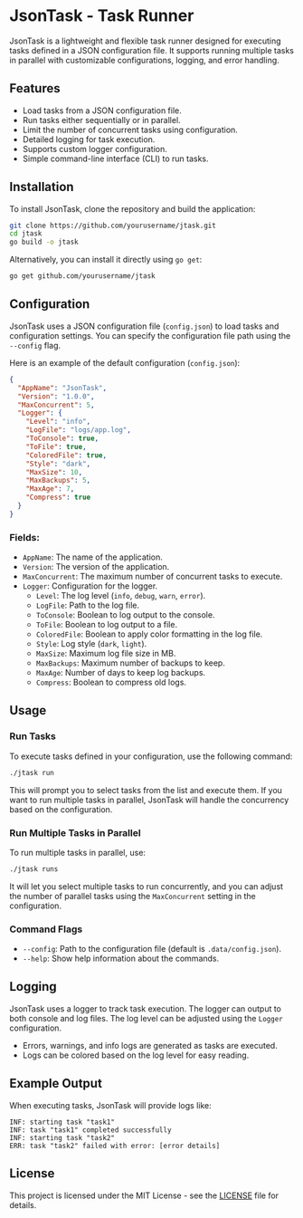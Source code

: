 # JsonTask - Task Runner

JsonTask is a lightweight and flexible task runner designed for executing tasks defined in a JSON configuration file. It supports running multiple tasks in parallel with customizable configurations, logging, and error handling.

## Features

- Load tasks from a JSON configuration file.
- Run tasks either sequentially or in parallel.
- Limit the number of concurrent tasks using configuration.
- Detailed logging for task execution.
- Supports custom logger configuration.
- Simple command-line interface (CLI) to run tasks.

## Installation

To install JsonTask, clone the repository and build the application:

```bash
git clone https://github.com/yourusername/jtask.git
cd jtask
go build -o jtask
```

Alternatively, you can install it directly using `go get`:

```bash
go get github.com/yourusername/jtask
```

## Configuration

JsonTask uses a JSON configuration file (`config.json`) to load tasks and configuration settings. You can specify the configuration file path using the `--config` flag.

Here is an example of the default configuration (`config.json`):

```json
{
  "AppName": "JsonTask",
  "Version": "1.0.0",
  "MaxConcurrent": 5,
  "Logger": {
    "Level": "info",
    "LogFile": "logs/app.log",
    "ToConsole": true,
    "ToFile": true,
    "ColoredFile": true,
    "Style": "dark",
    "MaxSize": 10,
    "MaxBackups": 5,
    "MaxAge": 7,
    "Compress": true
  }
}
```

### Fields:

- `AppName`: The name of the application.
- `Version`: The version of the application.
- `MaxConcurrent`: The maximum number of concurrent tasks to execute.
- `Logger`: Configuration for the logger.
  - `Level`: The log level (`info`, `debug`, `warn`, `error`).
  - `LogFile`: Path to the log file.
  - `ToConsole`: Boolean to log output to the console.
  - `ToFile`: Boolean to log output to a file.
  - `ColoredFile`: Boolean to apply color formatting in the log file.
  - `Style`: Log style (`dark`, `light`).
  - `MaxSize`: Maximum log file size in MB.
  - `MaxBackups`: Maximum number of backups to keep.
  - `MaxAge`: Number of days to keep log backups.
  - `Compress`: Boolean to compress old logs.

## Usage

### Run Tasks

To execute tasks defined in your configuration, use the following command:

```bash
./jtask run
```

This will prompt you to select tasks from the list and execute them. If you want to run multiple tasks in parallel, JsonTask will handle the concurrency based on the configuration.

### Run Multiple Tasks in Parallel

To run multiple tasks in parallel, use:

```bash
./jtask runs
```

It will let you select multiple tasks to run concurrently, and you can adjust the number of parallel tasks using the `MaxConcurrent` setting in the configuration.

### Command Flags

- `--config`: Path to the configuration file (default is `.data/config.json`).
- `--help`: Show help information about the commands.

## Logging

JsonTask uses a logger to track task execution. The logger can output to both console and log files. The log level can be adjusted using the `Logger` configuration.

- Errors, warnings, and info logs are generated as tasks are executed.
- Logs can be colored based on the log level for easy reading.

## Example Output

When executing tasks, JsonTask will provide logs like:

```
INF: starting task "task1"
INF: task "task1" completed successfully
INF: starting task "task2"
ERR: task "task2" failed with error: [error details]
```

## License

This project is licensed under the MIT License - see the [LICENSE](LICENSE) file for details.
